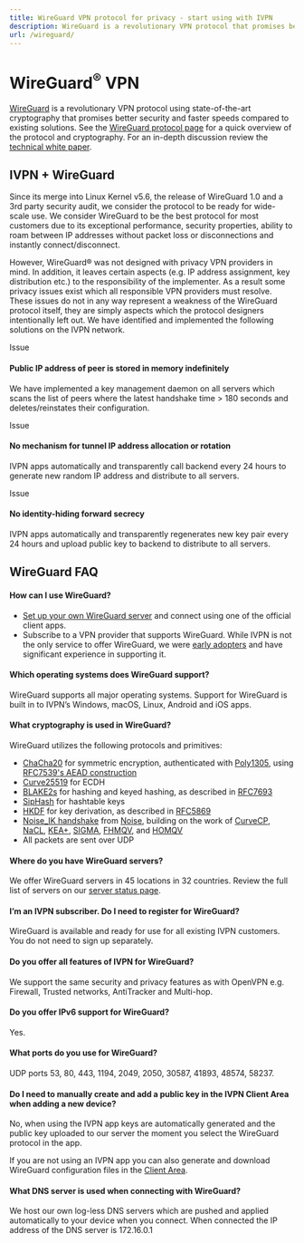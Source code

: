 ```yaml
---
title: WireGuard VPN protocol for privacy - start using with IVPN
description: WireGuard is a revolutionary VPN protocol that promises better security and faster speeds compared to existing solutions. IVPN offers WireGuard in our Windows, macOS, Linux, Android and iOS apps. Get set up and running with WireGuard VPN in two minutes.
url: /wireguard/
---
```

# WireGuard<sup>®</sup> VPN

[WireGuard](https://www.wireguard.com/) is a revolutionary VPN protocol using state-of-the-art cryptography that promises better security and faster speeds compared to existing solutions. See the [WireGuard protocol page](https://www.wireguard.com/) for a quick overview of the protocol and cryptography. For an in-depth discussion review the [technical white paper](https://www.wireguard.com/papers/wireguard.pdf).

## IVPN + WireGuard

Since its merge into Linux Kernel v5.6, the release of WireGuard 1.0 and a 3rd party security audit, we consider the protocol to be ready for wide-scale use. We consider WireGuard to be the best protocol for most customers due to its exceptional performance, security properties, ability to roam between IP addresses without packet loss or disconnections and instantly connect/disconnect.

However, WireGuard® was not designed with privacy VPN providers in mind. In addition, it leaves certain aspects (e.g. IP address assignment, key distribution etc.) to the responsibility of the implementer. As a result some privacy issues exist which all responsible VPN providers must resolve. These issues do not in any way represent a weakness of the WireGuard protocol itself, they are simply aspects which the protocol designers intentionally left out. We have identified and implemented the following solutions on the IVPN network.

<span class="badge">Issue</span>

#### Public IP address of peer is stored in memory indefinitely

We have implemented a key management daemon on all servers which scans the list of peers where the latest handshake time > 180 seconds and deletes/reinstates their configuration.

<span class="badge">Issue</span>

#### No mechanism for tunnel IP address allocation or rotation

IVPN apps automatically and transparently call backend every 24 hours to generate new random IP address and distribute to all servers.

<span class="badge">Issue</span>

#### No identity-hiding forward secrecy

IVPN apps automatically and transparently regenerates new key pair every 24 hours and upload public key to backend to distribute to all servers. 

## WireGuard  FAQ

#### How can I use WireGuard?

* [Set up your own WireGuard server](https://www.wireguard.com/quickstart/) and connect using one of the official client apps.
* Subscribe to a VPN provider that supports WireGuard. While IVPN is not the only service to offer WireGuard, we were [early adopters](/blog/introducing-wireguard-fully-automated/) and have significant experience in supporting it.

#### Which operating systems does WireGuard support?

WireGuard supports all major operating systems. Support for WireGuard is built in to IVPN’s Windows, macOS, Linux, Android and iOS apps.

#### What cryptography is used in WireGuard?

WireGuard utilizes the following protocols and primitives:

* [ChaCha20](https://cr.yp.to/chacha.html) for symmetric encryption, authenticated with [Poly1305](https://cr.yp.to/mac.html), using [RFC7539's AEAD construction](https://tools.ietf.org/html/rfc7539)
* [Curve25519](https://cr.yp.to/ecdh.html) for ECDH
* [BLAKE2s](https://blake2.net/) for hashing and keyed hashing, as described in [RFC7693](https://tools.ietf.org/html/rfc7693)
* [SipHash](https://cr.yp.to/siphash/siphash-20120918.pdf) for hashtable keys
* [HKDF](https://eprint.iacr.org/2010/264) for key derivation, as described in [RFC5869](https://tools.ietf.org/html/rfc5869)
* [Noise_IK handshake](https://www.wireguard.com/protocol/#key-exchange-and-data-packets) from [Noise](https://noiseprotocol.org/noise.pdf), building on the work of [CurveCP](https://www.curvecp.org/), [NaCL](https://cr.yp.to/highspeed/naclcrypto-20090310.pdf), [KEA+](https://link.springer.com/content/pdf/10.1007/11745853_25.pdf), [SIGMA](https://github.com/hugokraw/Files/blob/main/SIGMA-AKE-full.pdf), [FHMQV](https://eprint.iacr.org/2009/408.pdf), and [HOMQV](https://eprint.iacr.org/2010/638.pdf)
* All packets are sent over UDP

#### Where do you have WireGuard servers?

We offer WireGuard servers in 45 locations in 32 countries. Review the full list of servers on our [server status page](/status/).

#### I’m an IVPN subscriber. Do I need to register for WireGuard?

WireGuard is available and ready for use for all existing IVPN customers. You do not need to sign up separately.

#### Do you offer all features of IVPN for WireGuard?

We support the same security and privacy features as with OpenVPN e.g. Firewall, Trusted networks, AntiTracker and Multi-hop.

#### Do you offer IPv6 support for WireGuard?

Yes.

#### What ports do you use for WireGuard?

UDP ports 53, 80, 443, 1194, 2049, 2050, 30587, 41893, 48574, 58237.

#### Do I need to manually create and add a public key in the IVPN Client Area when adding a new device?

No, when using the IVPN app keys are automatically generated and the public key uploaded to our server the moment you select the WireGuard protocol in the app.

If you are not using an IVPN app you can also generate and download WireGuard configuration files in the [Client Area](/account/wireguard-config).

#### What DNS server is used when connecting with WireGuard?

We host our own log-less DNS servers which are pushed and applied automatically to your device when you connect. When connected the IP address of the DNS server is 172.16.0.1
